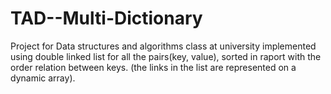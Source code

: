 # TAD--Multi-Dictionary
Project for Data structures and algorithms class at university
implemented using double linked list for all the pairs(key, value), sorted in raport with the order relation between keys. (the links in the list are represented on a dynamic array).
